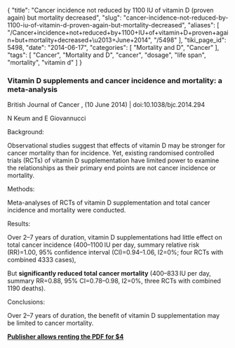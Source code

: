 {
    "title": "Cancer incidence not reduced by 1100 IU of vitamin D (proven again) but mortality decreased",
    "slug": "cancer-incidence-not-reduced-by-1100-iu-of-vitamin-d-proven-again-but-mortality-decreased",
    "aliases": [
        "/Cancer+incidence+not+reduced+by+1100+IU+of+vitamin+D+proven+again+but+mortality+decreased+\u2013+June+2014",
        "/5498"
    ],
    "tiki_page_id": 5498,
    "date": "2014-06-17",
    "categories": [
        "Mortality and D",
        "Cancer"
    ],
    "tags": [
        "Cancer",
        "Mortality and D",
        "cancer",
        "dosage",
        "life span",
        "mortality",
        "vitamin d"
    ]
}


### Vitamin D supplements and cancer incidence and mortality: a meta-analysis

British Journal of Cancer , (10 June 2014) | doi:10.1038/bjc.2014.294

N Keum and E Giovannucci

Background:

Observational studies suggest that effects of vitamin D may be stronger for cancer mortality than for incidence. Yet, existing randomised controlled trials (RCTs) of vitamin D supplementation have limited power to examine the relationships as their primary end points are not cancer incidence or mortality.

Methods:

Meta-analyses of RCTs of vitamin D supplementation and total cancer incidence and mortality were conducted.

Results:

Over 2–7 years of duration, vitamin D supplementations had little effect on total cancer incidence (400–1100 IU per day, summary relative risk (RR)=1.00, 95% confidence interval (CI)=0.94–1.06, I2=0%; four RCTs with combined 4333 cases), 

But  **significantly reduced total cancer mortality**  (400–833 IU per day, summary RR=0.88, 95% CI=0.78–0.98, I2=0%, three RCTs with combined 1190 deaths).

Conclusions:

Over 2–7 years of duration, the benefit of vitamin D supplementation may be limited to cancer mortality.

 **[Publisher allows renting the PDF for $4](http://www.nature.com/bjc/journal/vaop/ncurrent/full/bjc2014294a.html)**